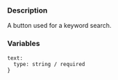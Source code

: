 ### Description
A button used for a keyword search. 

### Variables
~~~
text:
  type: string / required
}
~~~